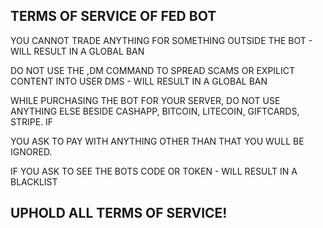 TERMS OF SERVICE OF FED BOT
----------------------------
YOU CANNOT TRADE ANYTHING FOR SOMETHING OUTSIDE THE BOT - WILL RESULT IN A GLOBAL BAN

DO NOT USE THE ,DM COMMAND TO SPREAD SCAMS OR EXPILICT CONTENT INTO USER DMS - WILL RESULT IN A GLOBAL BAN

WHILE PURCHASING THE BOT FOR YOUR SERVER, DO NOT USE ANYTHING ELSE BESIDE CASHAPP, BITCOIN, LITECOIN, GIFTCARDS, STRIPE. IF 

YOU ASK TO PAY WITH ANYTHING OTHER THAN THAT YOU WULL BE IGNORED.

IF YOU ASK TO SEE THE BOTS CODE OR TOKEN - WILL RESULT IN A BLACKLIST

UPHOLD ALL TERMS OF SERVICE!
-----------------------------
